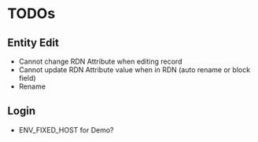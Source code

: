 # TODOs

## Entity Edit

- Cannot change RDN Attribute when editing record
- Cannot update RDN Attribute value when in RDN (auto rename or block field)
- Rename

## Login

- ENV_FIXED_HOST for Demo?
